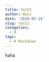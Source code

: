 ```yaml
---
title: test2
author: Wulv
date: '2018-05-14'
slug: test2
categories:
  - R
tags:
  - R Markdown
---
```


haha